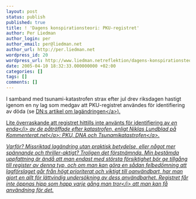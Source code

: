 ```yaml
---
layout: post
status: publish
published: true
title: ! 'Dagens konspirationsteori: PKU-registret'
author: Per Liedman
author_login: per
author_email: per@liedman.net
author_url: http://per.liedman.net
wordpress_id: 20
wordpress_url: http://www.liedman.netreflektion/dagens-konspirationsteori-pku-registret/
date: 2005-04-10 18:32:33.000000000 +02:00
categories: []
tags: []
comments: []
---
```

I samband med tsunami-katastrofen strax efter jul drev riksdagen hastigt igenom en ny lag som medgav att PKU-registret anv&auml;ndes f&ouml;r identifiering av d&ouml;da (se <a href="http:&#47;&#47;www.dn.se&#47;DNet&#47;jsp&#47;polopoly.jsp?d=1042&a=363219">DN:s artikel om lag&auml;ndringen<&#47;a>).

Lite &ouml;verraskande att registret hittills inte anv&auml;nts f&ouml;r identifiering av <i>en enda<&#47;i> av de p&aring;tr&auml;ffade efter katastrofen, enligt Niklas Lundblad p&aring; <a href="http:&#47;&#47;kommentar.typepad.com&#47;k&#47;">Kommenterat.net<&#47;a>: <a href="http:&#47;&#47;kommentar.typepad.com&#47;k&#47;2005&#47;04&#47;pku_dna_och_tsu.html">PKU, DNA och Tsunamikatastrofen<&#47;a>.

Varf&ouml;r? Missriktad lag&auml;ndring utan praktisk betydelse, eller n&aring;got mer sp&auml;nnande och thriller-aktigt? Troligen det f&ouml;rstn&auml;mnda. Min best&auml;mda uppfattning &auml;r &auml;nd&aring; att man endast med st&ouml;rsta f&ouml;rsiktighet b&ouml;r ge tillg&aring;ng till register av denna typ, och om man kan g&ouml;ra en s&aring;dan felbed&ouml;mning att lagf&ouml;rslaget g&aring;r fr&aring;n h&ouml;gt prioriterat och viktigt till oanv&auml;ndbart, har man gjort en allt f&ouml;r l&auml;ttvindig unders&ouml;kning av dess anv&auml;ndbarhet. Registret f&aring;r inte &ouml;ppnas hipp som happ varje g&aring;ng man <i>tror<&#47;i> att man kan f&aring; anv&auml;ndning f&ouml;r det.
